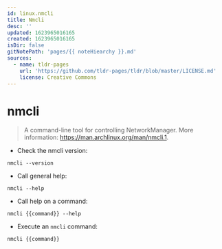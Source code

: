 ```yaml
---
id: linux.nmcli
title: Nmcli
desc: ''
updated: 1623965016165
created: 1623965016165
isDir: false
gitNotePath: 'pages/{{ noteHiearchy }}.md'
sources:
  - name: tldr-pages
    url: 'https://github.com/tldr-pages/tldr/blob/master/LICENSE.md'
    license: Creative Commons
---
```

# nmcli

> A command-line tool for controlling NetworkManager.
> More information: <https://man.archlinux.org/man/nmcli.1>.

- Check the nmcli version:

`nmcli --version`

- Call general help:

`nmcli --help`

- Call help on a command:

`nmcli {{command}} --help`

- Execute an `nmcli` command:

`nmcli {{command}}`

